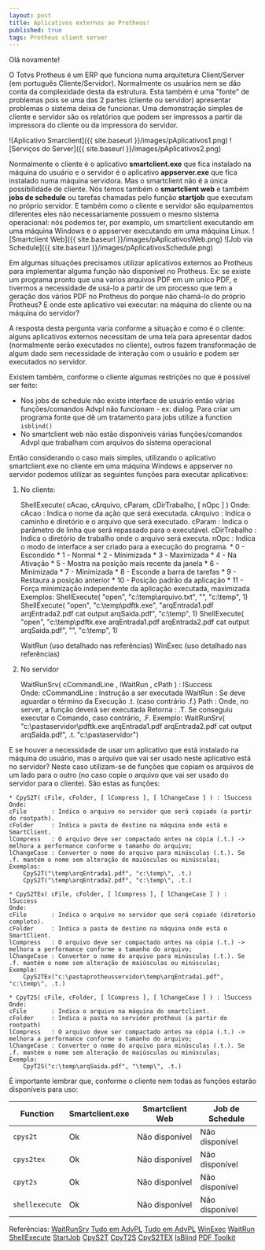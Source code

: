 ```yaml
---
layout: post
title: Aplicativos externos ao Protheus!
published: true
tags: Protheus client server
---
```


Olá novamente!

O Totvs Protheus é um ERP que funciona numa arquitetura Client/Server (em português Cliente/Servidor). Normalmente os usuários nem se dão conta da complexidade desta da estrutura. Esta também é uma "fonte" de problemas pois se uma das 2 partes (cliente ou servidor) apresentar problemas o sistema deixa de funcionar. Uma demonstração simples de cliente e servidor são os relatórios que podem ser impressos a partir da impressora do cliente ou da impressora do servidor.

![Aplicativo Smarclient]({{ site.baseurl }}/images/pAplicativos1.png)
![Serviços do Server]({{ site.baseurl }}/images/pAplicativos2.png)

Normalmente o cliente é o aplicativo **smartclient.exe** que fica instalado na máquina do usuário e o servidor é o aplicativo **appserver.exe** que fica instalado numa máquina servidora. Mas o smartclient não é a única possibilidade de cliente. Nós temos também o **smartclient web** e também **jobs de schedule** ou tarefas chamadas pelo função **startjob** que executam no próprio servidor. E também como o cliente e servidor são equipamentos diferentes eles não necessariamente possuem o mesmo sistema operacional: nós podemos ter, por exemplo, um smartclient executando em uma máquina Windows e o appserver executando em uma máquina Linux.
![Smartclient Web]({{ site.baseurl }}/images/pAplicativosWeb.png)
![Job via Schedule]({{ site.baseurl }}/images/pAplicativosSchedule.png)

Em algumas situações precisamos utilizar aplicativos externos ao Protheus para implementar alguma função não disponível no Protheus. Ex: se existe um programa pronto que una varios arquivos PDF em um unico PDF, e tivermos a necessidade de usá-lo a partir de um processo que tem a geração dos vários PDF no Protheus do porque não chamá-lo do próprio Protheus? E onde este aplicativo vai executar: na máquina do cliente ou na máquina do servidor?

A resposta desta pergunta varia conforme a situação e como é o cliente: alguns aplicativos externos necessitam de uma tela para apresentar dados (normalmente serão executados no cliente), outros fazem transformação de algum dado sem necessidade de interação com o usuário e podem ser executados no servidor.

Existem também, conforme o cliente algumas restrições no que é possível ser feito: 
* Nos jobs de schedule não existe interface de usuário então várias funções/comandos Advpl não funcionam - ex: dialog. Para criar um programa fonte que dê um tratamento para jobs utilize a function `isblind()`
* No smartclient web não estão disponíveis várias funções/comandos Advpl que trabalham com arquivos do sistema operacional

Então considerando o caso mais simples, utilizando o aplicativo smartclient.exe no cliente em uma máquina Windows e appserver no servidor podemos utilizar as seguintes funções para executar aplicativos:

1) No cliente:

	ShellExecute( cAcao, cArquivo, cParam, cDirTrabalho, [ nOpc ] )	
	Onde:
	cAcao	 		: Indica o nome da ação que será executada.
	cArquivo 		: Indica o caminho e diretório e o arquivo que será executado.
	cParam	 		: Indica o parâmetro de linha que será repassado para o executável.
	cDirTrabalho	: Indica o diretório de trabalho onde o arquivo será executa.
	nOpc 			: Indica o modo de interface a ser criado para a execução do programa. 
		*	0 - Escondido
		*	1 - Normal
		*	2 - Minimizada
		*	3 - Maximizada
		*	4 - Na Ativação
		*	5 - Mostra na posição mais recente da janela
		*	6 - Minimizada
		*	7 - Minimizada
		*	8 - Esconde a barra de tarefas
		*	9 - Restaura a posição anterior
		*	10 - Posição padrão da aplicação
		*	11 - Força minimização independente da aplicação executada, maximizada
	Exemplos:
		ShellExecute( "open", "c:\temp\arquivo.txt", "", "c:\temp\", 1)
		ShellExecute( "open", "c:\temp\pdftk.exe", "arqEntrada1.pdf arqEntrada2.pdf cat output arqSaida.pdf", "c:\temp\", 1)
		ShellExecute( "open", "c:\temp\pdftk.exe arqEntrada1.pdf arqEntrada2.pdf cat output arqSaida.pdf", "", "c:\temp\", 1)	
	
	WaitRun (uso detalhado nas referências)
	WinExec (uso detalhado nas referências)

2) No servidor

	WaitRunSrv( cCommandLine , lWaitRun , cPath ) : lSuccess	
	Onde: 
	cCommandLine : Instrução a ser executada
	lWaitRun     : Se deve aguardar o término da Execução .t. (caso contrário .f.)
	Path         : Onde, no server, a função deverá ser executada
	Retorna      : .T. Se conseguiu executar o Comando, caso contrário, .F.
	Exemplo:
		WaitRunSrv( "c:\pastaservidor\pdftk.exe arqEntrada1.pdf arqEntrada2.pdf cat output arqSaida.pdf", .t. "c:\pastaservidor\")
	
E se houver a necessidade de usar um aplicativo que está instalado na máquina do usuário, mas o arquivo que vai ser usado neste aplicativo está no servidor? Neste caso utilizam-se de funções que copiam os arquivos de um lado para o outro (no caso copie o arquivo que vai ser usado do servidor para o cliente). São estas as funções:

	* CpyS2T( cFile, cFolder, [ lCompress ], [ lChangeCase ] ) : lSuccess
	Onde: 
	cFile		: Indica o arquivo no servidor que será copiado (a partir do rootpath).
	cFolder		: Indica a pasta de destino na máquina onde está o SmartClient.
	lCompress	: O arquivo deve ser compactado antes na cópia (.t.) -> melhora a performance conforme o tamanho do arquivo;
	lChangeCase	: Converter o nome do arquivo para minúsculas (.t.). Se .f. mantém o nome sem alteração de maiúsculas ou minúsculas; 
	Exemplos:
		CpyS2T("\temp\arqEntrada1.pdf", "c:\temp\", .t.)
		CpyS2T("\temp\arqEntrada2.pdf", "c:\temp\", .t.)

	* CpyS2TEx( cFile, cFolder, [ lCompress ], [ lChangeCase ] ) : lSuccess
	Onde: 
	cFile		: Indica o arquivo no servidor que será copiado (diretorio completo).
	cFolder		: Indica a pasta de destino na máquina onde está o SmartClient.
	lCompress	: O arquivo deve ser compactado antes na cópia (.t.) -> melhora a performance conforme o tamanho do arquivo;
	lChangeCase	: Converter o nome do arquivo para minúsculas (.t.). Se .f. mantém o nome sem alteração de maiúsculas ou minúsculas; 
	Exemplo:
		CpyS2TEx("c:\pastaprotheusservidor\temp\arqEntrada1.pdf", "c:\temp\", .t.)

	* CpyT2S( cFile, cFolder, [ lCompress ], [ lChangeCase ] ) : lSuccess
	Onde: 
	cFile		: Indica o arquivo na máquina do smartclient.
	cFolder		: Indica a pasta no servidor protheus (a partir do rootpath)
	lCompress	: O arquivo deve ser compactado antes na cópia (.t.) -> melhora a performance conforme o tamanho do arquivo;
	lChangeCase	: Converter o nome do arquivo para minúsculas (.t.). Se .f. mantém o nome sem alteração de maiúsculas ou minúsculas; 
	Exemplo:
		CpyT2S("c:\temp\arqSaida.pdf", "\temp\", .t.)

É importante lembrar que, conforme o cliente nem todas as funções estarão disponíveis para uso:

 Function | Smartclient.exe  | Smartclient Web | Job de Schedule 
--------- | ---------------- | --------------- | ----------------
`cpys2t` | Ok | Não disponível | Não disponível
`cpys2tex` | Ok | Não disponível | Não disponível
`cpyt2s` | Ok | Não disponível | Não disponível
`shellexecute`| Ok | Não disponível | Não disponível

Referências:
[WaitRunSrv](http://www.blacktdn.com.br/2011/04/protheus-executando-aplicacoes-externas.html)
[Tudo em AdvPL](https://siga0984.wordpress.com/2016/09/14/aplicacoes-externas-no-advpl-parte-01/)
[Tudo em AdvPL](https://siga0984.wordpress.com/2016/09/26/aplicacoes-externas-no-advpl-parte-02/)
[WinExec](http://tdn.totvs.com/display/tec/WinExec)
[WaitRun](http://tdn.totvs.com/display/tec/WaitRun)
[ShellExecute](http://tdn.totvs.com/display/tec/ShellExecute)
[StartJob](https://tdn.totvs.com/display/tec/StartJob)
[CpyS2T](https://tdn.totvs.com/display/tec/CpyS2T)
[CpyT2S](https://tdn.totvs.com/display/tec/CpyT2S)
[CpyS2TEX](https://tdn.totvs.com/display/tec/CpyS2TEX)
[IsBlind](https://tdn.totvs.com/pages/releaseview.action?pageId=6814878)
[PDF Toolkit](https://www.pdflabs.com/tools/pdftk-the-pdf-toolkit/)

